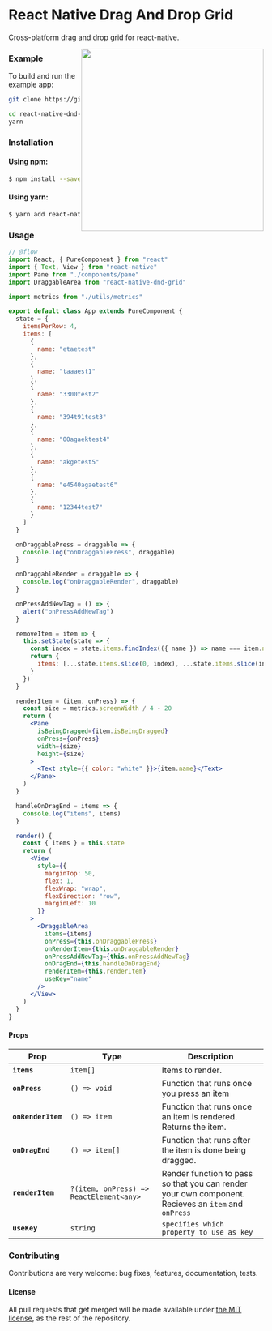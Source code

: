 # React Native Drag And Drop Grid

Cross-platform drag and drop grid for react-native.

<img align="right" width="360px" src="screens/dnd-demo-1.gif">

### Example

To build and run the example app:

```bash
git clone https://github.com/harrisrobin/react-native-dnd-grid

cd react-native-dnd-grid/example
yarn
```

### Installation

#### Using npm:

```sh
$ npm install --save react-native-dnd-grid
```

#### Using yarn:

```sh
$ yarn add react-native-dnd-grid
```

### Usage

```jsx
// @flow
import React, { PureComponent } from "react"
import { Text, View } from "react-native"
import Pane from "./components/pane"
import DraggableArea from "react-native-dnd-grid"

import metrics from "./utils/metrics"

export default class App extends PureComponent {
  state = {
    itemsPerRow: 4,
    items: [
      {
        name: "etaetest"
      },
      {
        name: "taaaest1"
      },
      {
        name: "3300test2"
      },
      {
        name: "394t91test3"
      },
      {
        name: "00agaektest4"
      },
      {
        name: "akgetest5"
      },
      {
        name: "e4540agaetest6"
      },
      {
        name: "12344test7"
      }
    ]
  }

  onDraggablePress = draggable => {
    console.log("onDraggablePress", draggable)
  }

  onDraggableRender = draggable => {
    console.log("onDraggableRender", draggable)
  }

  onPressAddNewTag = () => {
    alert("onPressAddNewTag")
  }

  removeItem = item => {
    this.setState(state => {
      const index = state.items.findIndex(({ name }) => name === item.name)
      return {
        items: [...state.items.slice(0, index), ...state.items.slice(index + 1)]
      }
    })
  }

  renderItem = (item, onPress) => {
    const size = metrics.screenWidth / 4 - 20
    return (
      <Pane
        isBeingDragged={item.isBeingDragged}
        onPress={onPress}
        width={size}
        height={size}
      >
        <Text style={{ color: "white" }}>{item.name}</Text>
      </Pane>
    )
  }

  handleOnDragEnd = items => {
    console.log("items", items)
  }

  render() {
    const { items } = this.state
    return (
      <View
        style={{
          marginTop: 50,
          flex: 1,
          flexWrap: "wrap",
          flexDirection: "row",
          marginLeft: 10
        }}
      >
        <DraggableArea
          items={items}
          onPress={this.onDraggablePress}
          onRenderItem={this.onDraggableRender}
          onPressAddNewTag={this.onPressAddNewTag}
          onDragEnd={this.handleOnDragEnd}
          renderItem={this.renderItem}
          useKey="name"
        />
      </View>
    )
  }
}
```

#### Props

| Prop               | Type                                    | Description                                                                                         |
| ------------------ | --------------------------------------- | --------------------------------------------------------------------------------------------------- |
| **`items`**        | `item[]`                                | Items to render.                                                                                    |
| **`onPress`**      | `() => void`                            | Function that runs once you press an item                                                           |
| **`onRenderItem`** | `() => item`                            | Function that runs once an item is rendered. Returns the item.                                      |
| **`onDragEnd`**    | `() => item[]`                          | Function that runs after the item is done being dragged.                                            |
| **`renderItem`**   | `?(item, onPress) => ReactElement<any>` | Render function to pass so that you can render your own component. Recieves an `item` and `onPress` |
| **`useKey`**       | `string`                                | `specifies which property to use as key`                                                            |

### Contributing

Contributions are very welcome: bug fixes, features, documentation, tests.

#### License

All pull requests that get merged will be made available under [the MIT license](https://github.com/harrisrobin/react-native-dnd-grid/blob/master/LICENSE.md), as the rest of the repository.
